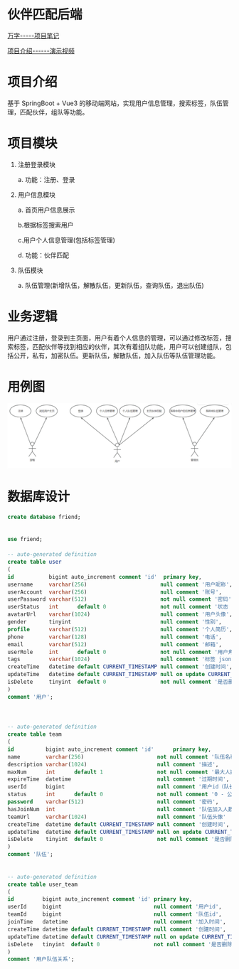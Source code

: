 # 伙伴匹配后端

[万字-----项目笔记](https://www.yuque.com/guangjun-0q7tw/sy4yod/br9vz8rb4xhttlop)

[项目介绍------演示视频](https://www.bilibili.com/video/BV1Bm421W7YE/)

# 项目介绍
基于 SpringBoot + Vue3 的移动端网站，实现用户信息管理，搜索标签，队伍管理，匹配伙伴，组队等功能。

# 项目模块
1. 注册登录模块

   a. 功能：注册、登录

2. 用户信息模块
 
   a. 首页用户信息展示

   b.根据标签搜索用户

   c.用户个人信息管理(包括标签管理)

   d. 功能：伙伴匹配

3. 队伍模块

   a. 队伍管理(新增队伍，解散队伍，更新队伍，查询队伍，退出队伍)


# 业务逻辑
用户通过注册，登录到主页面，用户有着个人信息的管理，可以通过修改标签，搜索标签，匹配伙伴等找到相应的伙伴，其次有着组队功能，用户可以创建组队，包括公开，私有，加密队伍。更新队伍，解散队伍，加入队伍等队伍管理功能。

# 用例图

![img.png](img.png)

# 数据库设计

```sql
create database friend;


use friend;

-- auto-generated definition
create table user
(
id           bigint auto_increment comment 'id'  primary key,
username     varchar(256)                       null comment '用户昵称',
userAccount  varchar(256)                       null comment '账号',
userPassword varchar(512)                       not null comment '密码'
userStatus   int      default 0                 not null comment '状态 0 - 正常',
avatarUrl    varchar(1024)                      null comment '用户头像',
gender       tinyint                            null comment '性别',
profile      varchar(512)                       null comment '个人简历',
phone        varchar(128)                       null comment '电话',
email        varchar(512)                       null comment '邮箱',
userRole     int      default 0                 not null comment '用户角色 0 - 普通用户 1 - 管理员',
tags         varchar(1024)                      null comment '标签 json 列表',
createTime   datetime default CURRENT_TIMESTAMP null comment '创建时间',
updateTime   datetime default CURRENT_TIMESTAMP null on update CURRENT_TIMESTAMP,
isDelete     tinyint  default 0                 not null comment '是否删除',
)
comment '用户';



-- auto-generated definition
create table team
(
id          bigint auto_increment comment 'id'		primary key,
name        varchar(256)                       not null comment '队伍名称',
description varchar(1024)                      null comment '描述',
maxNum      int      default 1                 not null comment '最大人数',
expireTime  datetime                           null comment '过期时间',
userId      bigint                             null comment '用户id（队长 id）',
status      int      default 0                 not null comment '0 - 公开，1 - 私有，2 - 加密',
password    varchar(512)                       null comment '密码',
hasJoinNum  int                                null comment '队伍加入人数',
teamUrl     varchar(1024)                      null comment '队伍头像'
createTime  datetime default CURRENT_TIMESTAMP null comment '创建时间',
updateTime  datetime default CURRENT_TIMESTAMP null on update CURRENT_TIMESTAMP,
isDelete    tinyint  default 0                 not null comment '是否删除',
)
comment '队伍';


-- auto-generated definition
create table user_team
(
id         bigint auto_increment comment 'id' primary key,
userId     bigint                             null comment '用户id',
teamId     bigint                             null comment '队伍id',
joinTime   datetime                           null comment '加入时间',
createTime datetime default CURRENT_TIMESTAMP null comment '创建时间',
updateTime datetime default CURRENT_TIMESTAMP null on update CURRENT_TIMESTAMP,
isDelete   tinyint  default 0                 not null comment '是否删除'
)
comment '用户队伍关系';
```
